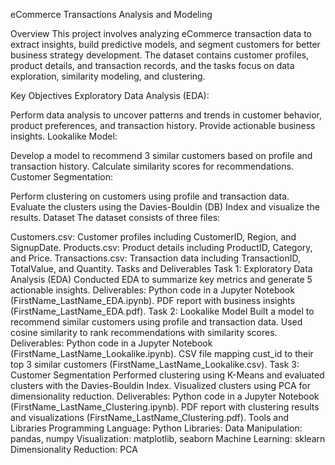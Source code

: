 eCommerce Transactions Analysis and Modeling

Overview
This project involves analyzing eCommerce transaction data to extract insights, build predictive models, and segment customers for better business strategy development. The dataset contains customer profiles, product details, and transaction records, and the tasks focus on data exploration, similarity modeling, and clustering.

Key Objectives
Exploratory Data Analysis (EDA):

Perform data analysis to uncover patterns and trends in customer behavior, product preferences, and transaction history.
Provide actionable business insights.
Lookalike Model:

Develop a model to recommend 3 similar customers based on profile and transaction history.
Calculate similarity scores for recommendations.
Customer Segmentation:

Perform clustering on customers using profile and transaction data.
Evaluate the clusters using the Davies-Bouldin (DB) Index and visualize the results.
Dataset
The dataset consists of three files:

Customers.csv:
Customer profiles including CustomerID, Region, and SignupDate.
Products.csv:
Product details including ProductID, Category, and Price.
Transactions.csv:
Transaction data including TransactionID, TotalValue, and Quantity.
Tasks and Deliverables
Task 1: Exploratory Data Analysis (EDA)
Conducted EDA to summarize key metrics and generate 5 actionable insights.
Deliverables:
Python code in a Jupyter Notebook (FirstName_LastName_EDA.ipynb).
PDF report with business insights (FirstName_LastName_EDA.pdf).
Task 2: Lookalike Model
Built a model to recommend similar customers using profile and transaction data.
Used cosine similarity to rank recommendations with similarity scores.
Deliverables:
Python code in a Jupyter Notebook (FirstName_LastName_Lookalike.ipynb).
CSV file mapping cust_id to their top 3 similar customers (FirstName_LastName_Lookalike.csv).
Task 3: Customer Segmentation
Performed clustering using K-Means and evaluated clusters with the Davies-Bouldin Index.
Visualized clusters using PCA for dimensionality reduction.
Deliverables:
Python code in a Jupyter Notebook (FirstName_LastName_Clustering.ipynb).
PDF report with clustering results and visualizations (FirstName_LastName_Clustering.pdf).
Tools and Libraries
Programming Language: Python
Libraries:
Data Manipulation: pandas, numpy
Visualization: matplotlib, seaborn
Machine Learning: sklearn
Dimensionality Reduction: PCA
